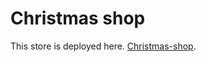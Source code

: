 # Christmas shop

This store is deployed here. [Christmas-shop](https://fimaysa.github.io/christmas-shop/).
